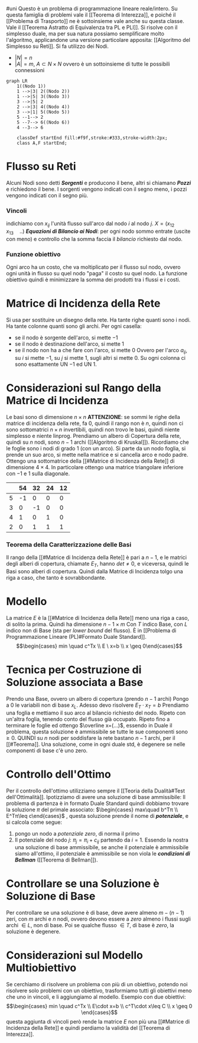 #uni 
Questo è un problema di programmazione lineare reale/intero.
Su questa famiglia di problemi vale il [[Teorema di Interezza]], e poiché il [[Problema di Trasporto]] ne è sottoinsieme vale anche su questa classe.
Vale il [[Teorema Astratto di Equivalenza tra PL e PLI]].
Si risolve con il simplesso duale, ma per sua natura possiamo semplificare molto l'algoritmo, applicandone una versione particolare apposita: [[Algoritmo del Simplesso su Reti]]. 
Si fa utilizzo dei Nodi. 
- $|N|=n$ 
- $|A|=m$, $A \subset N\times N$ ovvero è un sottoinsieme di tutte le possibili connessioni
```mermaid
graph LR
	1((Nodo 1))
    1 -->|3| 2((Nodo 2))
    1 -->|5| 3((Nodo 3))
    3 -->|5| 2
    2 -->|3| 4((Nodo 4))
    3 -->|1| 5((Nodo 5))
    5 --1--> 2
    5 --7--> 6((Nodo 6))
    4 --3--> 6

    classDef startEnd fill:#f9f,stroke:#333,stroke-width:2px;
    class A,F startEnd;
```
# Flusso su Reti
Alcuni Nodi sono detti ___Sorgenti___ e producono il bene, altri si chiamano ___Pozzi___ e richiedono il bene.
I sorgenti vengono indicati con il segno meno, i pozzi vengono indicati con il segno più.
### Vincoli
indichiamo con $x_{ij}$ l'unità flusso sull'arco dal nodo $i$ al nodo $j$.
$X=(x_{12}\quad x_{13} \quad ..)$ 
___Equazioni di Bilancio ai Nodi___:
per ogni nodo sommo entrate (uscite con meno) e controllo che la somma faccia il _bilancio_ richiesto dal nodo. 
### Funzione obiettivo
Ogni arco ha un costo, che va moltiplicato per il flusso sul nodo, ovvero ogni unità in flusso su quel nodo "paga" il costo su quel nodo.
La funzione obiettivo quindi è minimizzare la somma dei prodotti tra i flussi e i costi.
# Matrice di Incidenza della Rete 
Si usa per sostituire un disegno della rete.
Ha tante righe quanti sono i nodi.
Ha tante colonne quanti sono gli archi.
Per ogni casella:
- se il nodo è sorgente dell'arco, si mette $-1$ 
- se il nodo è destinazione dell'arco, si mette $1$ 
- se il nodo non ha a che fare con l'arco, si mette $0$ 
Ovvero per l'arco $a_{ij}$, su $i$ si mette $-1$, su $j$ si mette $1$, sugli altri si mette $0$.
Su ogni colonna ci sono esattamente UN $-1$ ed UN $1$.
# Considerazioni sul Rango della Matrice di Incidenza 
Le basi sono di dimensione $n\times n$ 
**ATTENZIONE**: se sommi le righe della matrice di incidenza della rete, fa $0$, quindi il rango non è $n$, quindi non ci sono sottomatrici $n\times n$ invertibili, quindi non trovo le basi, quindi niente simplesso e niente linprog.
Prendiamo un albero di Copertura della rete, quindi su $n$ nodi, sono $n-1$ archi ([[Algoritmo di Kruskal]]). Ricordiamo che le foglie sono i nodi di grado $1$ (con un arco).
Si parte da un nodo foglia, si prende un suo arco, si mette nella matrice e si cancella arco e nodo padre. Ottengo una sottomatrice della [[#Matrice di Incidenza della Rete]] di dimensione $4\times 4$.
In particolare ottengo una matrice triangolare inferiore con $-1$ e $1$ sulla diagonale.

|     | 54  | 32  | 24  | 12  |
| --- | --- | --- | --- | --- |
| 5   | -1  | 0   | 0   | 0   |
| 3   | 0   | -1  | 0   | 0   |
| 4   | 1   | 0   | 1   | 0   |
| 2   | 0   | 1   | 1   | 1   |
### Teorema della Caratterizzazione delle Basi
Il rango della [[#Matrice di Incidenza della Rete]] è pari a $n-1$, e le matrici degli alberi di copertura, chiamate $E_T$, hanno $det \neq 0$, e viceversa, quindi le Basi sono alberi di copertura.
Quindi dalla Matrice di Incidenza tolgo una riga a caso, che tanto è sovrabbondante.
# Modello
La matrice $E$ è la [[#Matrice di Incidenza della Rete]] meno una riga a caso, di solito la prima.
Quindi ha dimensione $n-1 \times m$ 
Con $T$ indico Base, con $L$ indico non di Base (sta per _lower bound_ del flusso).
È in [[Problema di Programmazione Lineare (PL)#Formato Duale Standard]].
$$\begin{cases} min \quad c^Tx \\ E \ x=b \\ x \geq 0\end{cases}$$
# Tecnica per Costruzione di Soluzione associata a Base
Prendo una Base, ovvero un albero di copertura (prendo $n-1$ archi)
Pongo a $0$ le variabili non di base $x_L$.
Adesso devo risolvere $E_T \cdot x_T=b$
Prendiamo una foglia e mettiamo il suo arco al bilancio richiesto del nodo.
Ripeto con un'altra foglia, tenendo conto del flusso già occupato.
Ripeto fino a terminare le foglie ed ottengo $\overline x=(...)$, essendo in Duale il problema, questa soluzione è ammissibile se tutte le sue componenti sono $\geq 0$.
QUINDI su $n$ nodi per soddisfare la rete bastano $n-1$ archi, per il [[#Teorema]].
Una soluzione, come in ogni duale std, è degenere se nelle componenti di base c'è uno zero.
# Controllo dell'Ottimo
Per il controllo dell'ottimo utilizziamo sempre il [[Teoria della Dualità#Test dell'Ottimalità]].
Ipotizziamo di avere una soluzione di base ammissibile:
Il problema di partenza è in formato Duale Standard quindi dobbiamo trovare la soluzione $\pi$ del primale associato: $\begin{cases} max\quad b^Tπ \\ E^Tπ\leq c\end{cases}$ , questa soluzione prende il nome di ___potenziale___, e si calcola come segue:
1. pongo un nodo a _potenziale_ $zero$, di norma il primo
2. Il potenziale del nodo $j$: $π_j= π_i + c_{ij}$ partendo da $i = 1$.
Essendo la nostra una soluzione di base ammissibile, se anche il potenziale è ammissibile siamo all'ottimo, il potenziale è ammissibile se non viola le ___condizioni di Bellman___ ([[Teorema di Bellman]]).
# Controllare se una Soluzione è Soluzione di Base
Per controllare se una soluzione è di base, deve avere almeno $m-(n-1)$ zeri, con $m$ archi e $n$ nodi, ovvero devono essere a $zero$ almeno i flussi sugli archi $\in L$, non di base. Poi se qualche flusso $\in T$, di base è $zero$, la soluzione è degenere.
# Considerazioni sul Modello Multiobiettivo
Se cerchiamo di risolvere un problema con più di un obiettivo, potendo noi risolvere solo problemi con un obiettivo, trasformiamo tutti gli obiettivi meno che uno in vincoli, e li aggiungiamo al modello.
Esempio con due obiettivi:
$$\begin{cases} min \quad c^Tx \\ E\cdot x=b \\ c^T\cdot x\leq C \\ x \geq 0 \end{cases}$$
questa aggiunta di vincoli però rende la matrice $E$ non più una [[#Matrice di Incidenza della Rete]] e quindi perdiamo la validità del [[Teorema di Interezza]].